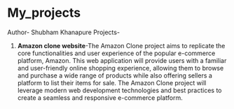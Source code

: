 # My_projects
Author- Shubham Khanapure
Projects-
1) <b>Amazon clone website</b>-The Amazon Clone project aims to replicate the core functionalities and user experience of the popular e-commerce platform, Amazon. This web application will provide users with a familiar and user-friendly online shopping experience, allowing them to browse and purchase a wide range of products while also offering sellers a platform to list their items for sale. The Amazon Clone project will leverage modern web development technologies and best practices to create a seamless and responsive e-commerce platform.
